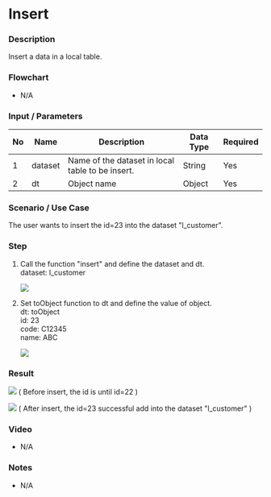 # Insert 

### Description

Insert a data in a local table.

### Flowchart

- N/A 

### Input / Parameters

| No | Name | Description | Data Type | Required |
| ------ | ------ | ------ |------ | ------ |
| 1 | dataset | Name of the dataset in local table to be insert. | String | Yes  |
| 2 | dt | Object name | Object | Yes |

### Scenario / Use Case

The user wants to insert the id=23 into the dataset "l_customer".

### Step

1. Call the function "insert" and define the dataset    and dt.
   <br>
   dataset: l_customer<br>
   
   ![](../../../../document/function/Dataset/insert/insert-step-1.png?raw=true)
  
2. Set toObject function to dt and define the value    of object.
   <br>
   dt: toObject<br>
   id: 23<br>
   code: C12345<br>
   name: ABC<br>
   
   ![](../../../../document/function/Dataset/insert/insert-step-2.png?raw=true)
   
### Result

![](../../../../document/function/Dataset/insert/insert-result-1.png?raw=true)
( Before insert, the id is until id=22 )

![](../../../../document/function/Dataset/insert/insert-result-2.png?raw=true)
( After insert, the id=23 successful add into the dataset "l_customer" )
   
### Video

- N/A

<!--[![Video](http://i.imgur.com/Ot5DWAW.png)](https://youtu.be/StTqXEQ2l-Y?t=35s)-->

### Notes

- N/A